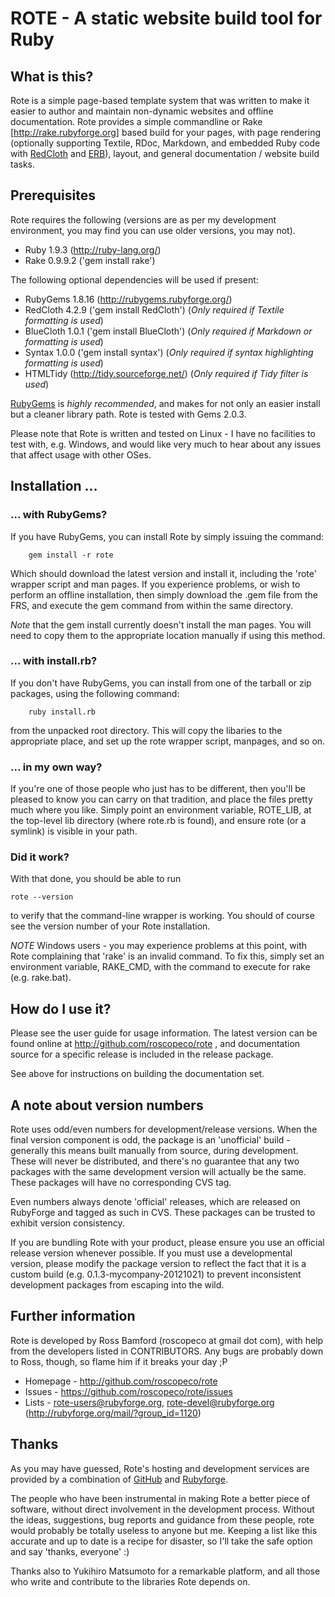 ROTE - A static website build tool for Ruby
===========================================

What is this?
-------------

Rote is a simple page-based template system that was written to make it
easier to author and maintain non-dynamic websites and offline documentation. 
Rote provides a simple commandline or Rake [http://rake.rubyforge.org] based 
build for your pages, with page rendering (optionally supporting Textile, RDoc, 
Markdown, and embedded Ruby code with [RedCloth](http://redcloth.rubyforge.org/)
and [ERB](http://www.ruby-doc.org/stdlib/libdoc/erb/rdoc/classes/ERB.html)), 
layout, and general documentation / website build tasks.

Prerequisites
-------------

Rote requires the following (versions are as per my development environment,
you may find you can use older versions, you may not).
	
* Ruby 1.9.3 (http://ruby-lang.org/)
* Rake 0.9.9.2 ('gem install rake')

The following optional dependencies will be used if present:

* RubyGems 1.8.16 (http://rubygems.rubyforge.org/) 
* RedCloth 4.2.9 ('gem install RedCloth') (_Only required if Textile formatting is used_)
* BlueCloth 1.0.1 ('gem install BlueCloth') (_Only required if Markdown or formatting is used_)
* Syntax 1.0.0 ('gem install syntax') (_Only required if syntax highlighting formatting is used_)
* HTMLTidy (http://tidy.sourceforge.net/) (_Only required if Tidy filter is used_)

[RubyGems](http://rubygems.org) is *highly recommended*,
and makes for not only an easier install but a cleaner library path.
Rote is tested with Gems 2.0.3.

Please note that Rote is written and tested on Linux - I have no facilities
to test with, e.g. Windows, and would like very much to hear about any issues 
that affect usage with other OSes.

Installation ... 
-----------------

### ... with RubyGems?

If you have RubyGems, you can install Rote by simply issuing the command:
```
	gem install -r rote 
```	
Which should download the latest version and install it, including
the 'rote' wrapper script and man pages.	If you experience problems,
or wish to perform an offline installation, then simply download the 
.gem file from the FRS, and execute the gem command from within the same
directory.

*Note* that the gem install currently doesn't install the man pages.
You will need to copy them to the appropriate location manually if using
this method.

### ... with install.rb?

If you don't have RubyGems, you can install from one of the tarball or zip
packages, using the following command:
```
	ruby install.rb
```	
from the unpacked root directory. This will copy the libaries to the 
appropriate	place, and set up the rote wrapper script, manpages, and so on.

### ... in my own way?

If you're one of those people who just has to be different, then you'll be
pleased to know you can carry on that tradition, and place the files
pretty much where you like. Simply point an environment variable, 
ROTE_LIB, at the top-level lib directory (where rote.rb is found), and
ensure rote (or a symlink) is visible in your path. 

### Did it work?

With that done, you should be able to run 

	rote --version
	
to verify that the command-line wrapper is working. You should of course see
the version number of your Rote installation.

*NOTE* Windows users - you may experience problems at this point, with Rote
complaining that 'rake' is an invalid command. To fix this, simply set an
environment variable, RAKE_CMD, with the command to execute for rake
(e.g. rake.bat).

How do I use it?
----------------

Please see the user guide for usage information. The latest version can be
found online at http://github.com/roscopeco/rote , and documentation source for
a specific release is included in the release package. 

See above for instructions on building the documentation set.

A note about version numbers
----------------------------

Rote uses odd/even numbers for development/release versions. When the final
version component is odd, the package is an 'unofficial' build - generally
this means built manually from source, during development. These will never
be distributed, and there's no guarantee that any two packages with the same
development version will actually be the same. These packages will have no
corresponding CVS tag.

Even numbers always denote 'official' releases, which are released on 
RubyForge and tagged as such in CVS. These packages can be trusted to exhibit
version consistency.

If you are bundling Rote with your product, please ensure you use an official
release version whenever possible. If you must use a developmental version,
please modify the package version to reflect the fact that it is a custom
build (e.g. 0.1.3-mycompany-20121021) to prevent inconsistent development
packages from escaping into the wild.

Further information
-------------------

Rote is developed by Ross Bamford (roscopeco at gmail dot com), with help from
the developers listed in CONTRIBUTORS. Any bugs are probably down to Ross, 
though, so flame him if it breaks your day ;P

* Homepage - http://github.com/roscopeco/rote
* Issues - https://github.com/roscopeco/rote/issues
* Lists - rote-users@rubyforge.org, rote-devel@rubyforge.org (http://rubyforge.org/mail/?group_id=1120)

Thanks
------

As you may have guessed, Rote's hosting and development services are provided
by a combination of [GitHub](http://github.com) and [Rubyforge](http://rubyforge.org).

The people who have been instrumental in making Rote a better piece of 
software, without direct involvement in the development process. Without the
ideas, suggestions, bug reports and guidance from these people, rote would 
probably be totally useless to anyone but me. Keeping a list like this 
accurate and up to date is a recipe for disaster, so I'll take the safe 
option and say 'thanks, everyone' :)

Thanks also to Yukihiro Matsumoto for a remarkable platform, and all those
who write and contribute to the libraries Rote depends on.
